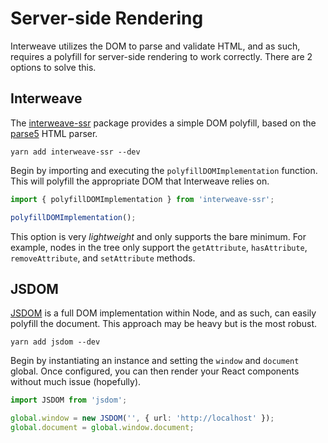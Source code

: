 # Server-side Rendering

Interweave utilizes the DOM to parse and validate HTML, and as such, requires a polyfill for
server-side rendering to work correctly. There are 2 options to solve this.

## Interweave

The [interweave-ssr](https://www.npmjs.com/package/interweave-ssr) package provides a simple DOM
polyfill, based on the [parse5](https://www.npmjs.com/package/parse5) HTML parser.

```
yarn add interweave-ssr --dev
```

Begin by importing and executing the `polyfillDOMImplementation` function. This will polyfill the
appropriate DOM that Interweave relies on.

```ts
import { polyfillDOMImplementation } from 'interweave-ssr';

polyfillDOMImplementation();
```

This option is very _lightweight_ and only supports the bare minimum. For example, nodes in the tree
only support the `getAttribute`, `hasAttribute`, `removeAttribute`, and `setAttribute` methods.

## JSDOM

[JSDOM](https://github.com/tmpvar/jsdom) is a full DOM implementation within Node, and as such, can
easily polyfill the document. This approach may be heavy but is the most robust.

```
yarn add jsdom --dev
```

Begin by instantiating an instance and setting the `window` and `document` global. Once configured,
you can then render your React components without much issue (hopefully).

```ts
import JSDOM from 'jsdom';

global.window = new JSDOM('', { url: 'http://localhost' });
global.document = global.window.document;
```
